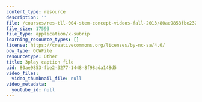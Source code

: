 ```yaml
---
content_type: resource
description: ''
file: /courses/res-tll-004-stem-concept-videos-fall-2013/80ae9853fbe2327714488f98ada148d5_NlSKAbefDTA.srt
file_size: 17593
file_type: application/x-subrip
learning_resource_types: []
license: https://creativecommons.org/licenses/by-nc-sa/4.0/
ocw_type: OCWFile
resourcetype: Other
title: 3play caption file
uid: 80ae9853-fbe2-3277-1448-8f98ada148d5
video_files:
  video_thumbnail_file: null
video_metadata:
  youtube_id: null
---
```

